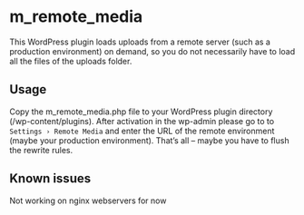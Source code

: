 # m_remote_media

This WordPress plugin loads uploads from a remote server (such as a production environment) on demand, so you do not necessarily have to load all the files of the uploads folder.

## Usage

Copy the m_remote_media.php file to your WordPress plugin directory (/wp-content/plugins).
After activation in the wp-admin please go to to `Settings › Remote Media` and enter the URL of the remote environment (maybe your production environment).
That’s all – maybe you have to flush the rewrite rules.

## Known issues

Not working on nginx webservers for now